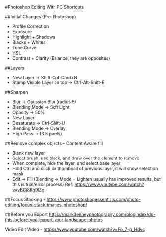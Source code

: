 #Photoshop Editing
With PC Shortcuts

##Initial Changes (Pre-Photoshop)
- Profile Correction
- Exposure
- Highlight + Shadows
- Blacks + Whites
- Tone Curve
- HSL
- Contrast + Clarity (Balance, they are opposites)

##Layers
- New Layer -> Shift-Opt-Cmd+N
- Stamp Visible Layer on top -> Ctrl-Alt-Shift-E

##Sharpen
- Blur -> Gaussian Blur (radius 5)
- Blending Mode -> Soft Light
- Opacity -> 50%
- New Layer
- Desaturate -> Ctrl-Shift-U
- Blending Mode -> Overlay
- High Pass -> (3.5 pixels)

##Remove complex objects - Content Aware fill
- Blank new layer
- Select brush, use black, and draw over the element to remove
- When complete, hide the layer, and select base layer
- Hold Ctrl and click on thumbnail of previous layer, it will show selection mask
- Edit -> Fill (Blending -> Mode = Lighten usually has improved results, but this is trial/error process)
Ref: https://www.youtube.com/watch?v=yBCj8Kg9lZg

##Focus Stacking - https://www.photoshopessentials.com/photo-editing/focus-stack-images-photoshop/

##Before you Export
https://markdenneyphotography.com/blogindex/do-this-before-you-export-your-landscape-photos

Video Edit Video - https://www.youtube.com/watch?v=Fo_7-g_Hdvc

